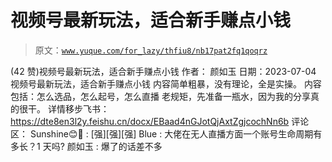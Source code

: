 # 视频号最新玩法，适合新手赚点小钱

> 原文：[`www.yuque.com/for_lazy/thfiu8/nb17pat2fq1qoqrz`](https://www.yuque.com/for_lazy/thfiu8/nb17pat2fq1qoqrz)

<ne-h2 id="c2ea86fd" data-lake-id="c2ea86fd"><ne-heading-ext><ne-heading-anchor></ne-heading-anchor><ne-heading-fold></ne-heading-fold></ne-heading-ext><ne-heading-content><ne-text id="ube145be0">(42 赞)视频号最新玩法，适合新手赚点小钱</ne-text></ne-heading-content></ne-h2> <ne-p id="ubc356989" data-lake-id="ubc356989"><ne-text id="u7ec1b0cc">作者： 颜如玉</ne-text></ne-p> <ne-p id="u957bae90" data-lake-id="u957bae90"><ne-text id="u172cee51">日期：2023-07-04</ne-text></ne-p> <ne-p id="uf5cd3e4f" data-lake-id="uf5cd3e4f"><ne-text id="u92105d1e">视频号最新玩法，适合新手赚点小钱</ne-text> <ne-text id="u948cad3e">内容简单粗暴，没有理论，全是实操。</ne-text> <ne-text id="uf408048b">内容包括：怎么选品，怎么起号，怎么直播</ne-text> <ne-text id="u74d429b1">老规矩，先准备一瓶水，因为我的分享真的很干。</ne-text> <ne-text id="u7de44aea">详情移步飞书：</ne-text>[<ne-text id="ud90cb900">https://dte8en3l2y.feishu.cn/docx/EBaad4nGJotQjAxtZgjcochNn6b</ne-text>](https://dte8en3l2y.feishu.cn/docx/EBaad4nGJotQjAxtZgjcochNn6b)</ne-p> <ne-hole id="u3e354a59" data-lake-id="u3e354a59"><ne-card data-card-name="hr" data-card-type="block" id="uHQ3p" data-event-boundary="card"><ne-p id="ueb95d682" data-lake-id="ueb95d682"><ne-text id="u60a03ec5">评论区：</ne-text></ne-p> <ne-p id="u9c2c5aa0" data-lake-id="u9c2c5aa0"><ne-text id="uf685a0d6">Sunshine😊💝 : [强][强][强]</ne-text> <ne-text id="ue8311f02">Blue : 大佬在无人直播方面一个账号生命周期有多长？1 天吗?</ne-text> <ne-text id="ua1cb617d">颜如玉 : 爆了的话差不多</ne-text></ne-p></ne-card></ne-hole>